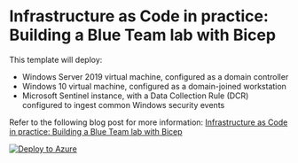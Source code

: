 # Infrastructure as Code in practice: Building a Blue Team lab with Bicep
This template will deploy:
- Windows Server 2019 virtual machine, configured as a domain controller
- Windows 10 virtual machine, configured as a domain-joined workstation
- Microsoft Sentinel instance, with a Data Collection Rule (DCR) configured to ingest common Windows security events

Refer to the following blog post for more information: [Infrastructure as Code in practice: Building a Blue Team lab with Bicep](https://joshua-lucas.com/building-a-blue-team-lab-with-bicep/)

[![Deploy to Azure](https://aka.ms/deploytoazurebutton)](https://portal.azure.com/#create/Microsoft.Template/uri/https%3A%2F%2Fraw.githubusercontent.com%2Fjoshua-a-lucas%2FBlueTeamLab%2Fmain%2Fazuredeploy.json)